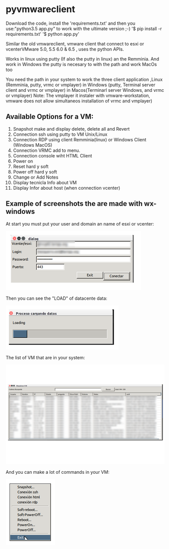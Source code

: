 # pyvmwareclient

Download the code, install the 'requirements.txt' and then you use:"python3.5 app.py" to work with the ultimate version ;-)
'$ pip install -r requirements.txt'
'$ python app.py'

Similar the old vmwareclient, vmware client that connect to esxi or vcenterVMware 5.0, 5.5 6.0 & 6.5 , uses the python APIs.

Works in linux using putty (If also the putty in linux) an the Remminia. And work in Windows the putty is necesary to with the path and work MacOs too

You need the path in your system to work the three client application ,Linux (Remminia, putty, vrmc or vmplayer) in Windows (putty, Terminal server client and vrmc or vmplayer) in Macos(Terminarl server Windows, and vrmc or vmplayer)
Note: The vmplayer it instaler with vmware-workstation, vmware does not allow simultaneos installation of vrmc and  vmplayer)

## Available Options for a VM:

  01. Snapshot make and display delete, delete all and Revert
  02. Connection ssh using putty to VM Unix/Linux
  03. Connection RDP using client Remminia(linux) or Windows Client (Windows MacOS)
  04. Connection VRMC add to menu.
  05. Connection console wiht HTML Client
  06. Power on
  07. Reset hard y soft
  08. Power off hard y soft
  09. Change or Add Notes
  10. Display tecnicla Info about VM
  11. Display Infor about host (when connection vcenter)

## Example of  screenshots the are made with wx-windows

At start you must put your user and domain an name of esxi or vcenter:

![Image user an password window](/images/user_pass.png)

Then you can see the "LOAD" of datacente data:

![Image window lading data](/images/loading_data.png)

The list of VM that are in your system:

![Window list VM](/images/list_vm.png)

And you can make a lot of commands in your VM:

![Exampe window Menu (not the update version)](/images/menu.png)
